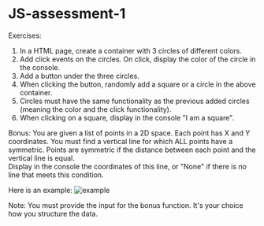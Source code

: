 # JS-assessment-1
Exercises:

1. In a HTML page, create a container with 3 circles of different colors.
2. Add click events on the circles. On click, display the color of the circle in the console.
3. Add a button under the three circles.
4. When clicking the button, randomly add a square or a circle in the above container. 
5. Circles must have the same functionality as the previous added circles (meaning the color and the click functionality). 
6. When clicking on a square, display in the console "I am a square".

Bonus:
You are given a list of points in a 2D space. Each point has X and Y coordinates.
You must find a vertical line for which ALL points have a symmetric. Points are symmetric if the distance between each point and the vertical line is equal.  
Display in the console the coordinates of this line, or "None" if there is no line that meets this condition.

Here is an example:
![example](url)


Note: You must provide the input for the bonus function. It's your choice how you structure the data.
